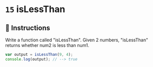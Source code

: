 # `15` isLessThan

## 📝 Instructions

Write a function called "isLessThan".
Given 2 numbers, "isLessThan" returns whether num2 is less than num1.

```Javascript
var output = isLessThan(9, 4);
console.log(output); // --> true
```